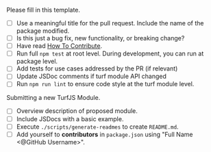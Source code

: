 Please fill in this template.

- [ ] Use a meaningful title for the pull request. Include the name of the package modified.
- [ ] Is this just a bug fix, new functionality, or breaking change?
- [ ] Have read [How To Contribute](https://github.com/Turfjs/turf/blob/master/CONTRIBUTING.md#how-to-contribute).
- [ ] Run full `npm test` at root level.  During development, you can run at package level. 
- [ ] Add tests for use cases addressed by the PR (if relevant)
- [ ] Update JSDoc comments if turf module API changed
- [ ] Run `npm run lint` to ensure code style at the turf module level.

Submitting a new TurfJS Module.

- [ ] Overview description of proposed module.
- [ ] Include JSDocs with a basic example.
- [ ] Execute `./scripts/generate-readmes` to create `README.md`.
- [ ] Add yourself to **contributors** in `package.json` using "Full Name <@GitHub Username>".
